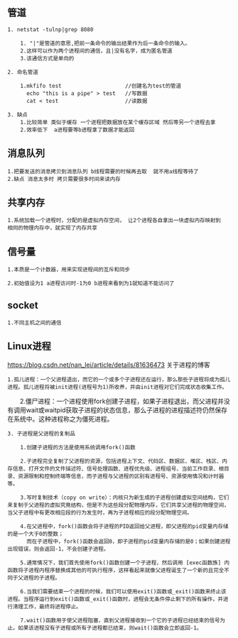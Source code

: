 ## 管道

    1. netstat -tulnp|grep 8080
        
        1. "|"是管道的意思,把前一条命令的输出结果作为后一条命令的输入。 
        2.这样可以作为两个进程间的通信，且|没有名字，成为匿名管道
        3.该通信方式是单向的
    
    2. 命名管道

        1.mkfifo test                    //创建名为test的管道
          echo "this is a pipe" > test   //写数据
          cat < test                     //读数据

    3. 缺点 
        1.比较简单 类似于缓存 一个进程把数据放在某个缓存区域 然后等另一个进程去拿 
        2.效率低下  a进程要等b进程拿了数据才能返回
    

## 消息队列 

    1.把要发送的消息拷贝到消息队列 b线程需要的时候再去取  就不用a线程等待了 
    2.缺点 消息太多时 拷贝需要很多时间来读内存



## 共享内存

    1.系统加载一个进程时，分配的是虚拟内存空间， 让2个进程各自拿出一块虚拟内存映射到
    相同的物理内存中，就实现了内存共享


## 信号量

    1.本质是一个计数器，用来实现进程间的互斥和同步
    
    2.初始值设为1 a进程访问时-1为0 b进程来看到为1就知道不能访问了

## socket

    1.不同主机之间的通信



## Linux进程

https://blog.csdn.net/nan_lei/article/details/81636473 关于进程的博客

    1.孤儿进程：一个父进程退出，而它的一个或多个子进程还在运行，那么那些子进程将成为孤儿进程。孤儿进程将被init进程(进程号为1)所收养，并由init进程对它们完成状态收集工作。

　　2.僵尸进程：一个进程使用fork创建子进程，如果子进程退出，而父进程并没有调用wait或waitpid获取子进程的状态信息，那么子进程的进程描述符仍然保存在系统中。这种进程称之为僵死进程。

    3. 子进程是父进程的复制品

        1.创建子进程的方法是使用系统调用fork()函数

        2.子进程完全复制了父进程的资源，包括进程上下文、代码区、数据区、堆区、栈区、内存信息、打开文件的文件描述符、信号处理函数、进程优先级、进程组号、当前工作目录、根目录、资源限制和控制终端等信息，而子进程与父进程的区别有进程号、资源使用情况和计时器等。

        3.写时复制技术（copy on write）：内核只为新生成的子进程创建虚拟空间结构，它们来复制于父进程的虚拟究竟结构，但是不为这些段分配物理内存，它们共享父进程的物理空间，当父子进程中有更改相应段的行为发生时，再为子进程相应的段分配物理空间。

        4.在父进程中，fork()函数会将子进程的PID返回给父进程，即父进程的pid变量内存储的是一个大于0的整数；
          而在子进程中，fork()函数会返回0，即子进程的pid变量内存储的是0；如果创建进程出现错误，则会返回-1，不会创建子进程。
    
        5.通常情况下，我们首先使用fork()函数创建一个子进程，然后调用 [exec函数族] 内函数将子进程内程序替换成其他的可执行程序，这样看起来就像父进程诞生了一个新的且完全不同于父进程的子进程。

        6.当我们需要结束一个进程的时候，我们可以使用exit()函数或_exit()函数来终止该进程。当程序运行到exit()函数或_exit()函数时，进程会无条件停止剩下的所有操作，并进行清理工作，最终将进程停止。

        7.wait()函数用于使父进程阻塞，直到父进程接收到一个它的子进程已经结束的信号为止。如果该进程没有子进程或所有子进程都已结束，则wait()函数会立即返回-1。